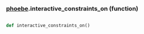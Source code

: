 ### [phoebe](phoebe.md).interactive_constraints_on (function)


```py

def interactive_constraints_on()

```


